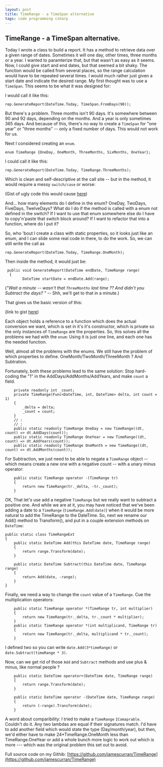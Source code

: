 ```yaml
---
layout: post
title: TimeRange - a TimeSpan alternative
tags: code programming csharp
---
```


## TimeRange - a TimeSpan alternative.

Today I wrote a class to build a report.  It has a method to retrieve data over a given range of dates. 
Sometimes it will one day, other times, three months or a year. I wanted to paramterize that, but that
wasn't as easy as it seems.  Now, I could give start and end dates, but that seemed a bit shaky.  The function
would be called from several places, so the range calculation would have to be repeated several times.
I would much rather just given a start date and indicate the desired range.  My first thought was to use a `TimeSpan`.  This seems to be what it was designed for:

I would call it like this:

	rep.GenerateReport(DateTime.Today, TimeSpan.FromDays(90));

But there's a problem.  Three months isn't 90 days.  It's somewhere between 90 and 92 days, depending on the months.  And a year is only sometimes 365 days.  And because of this, there's no way to create a `TimeSpan` for "one year" or "three months" -- only a fixed number of days.  This would not work for us.

Next I considered creating an `enum`.
	
	enum TimeRange {OneDay, OneMonth, ThreeMonths, SixMonths, OneYear};

I could call it like this:

	rep.GenerateReport(DateTime.Today, TimeRange.ThreeMonths);

Which is clean and self-descriptive at the call site -- but in the method, it would require a messy
`switch/case` or worse:

<script src="https://gist.github.com/jamescurran/a5bc154106de28f3e210d23552faa5df.js"> </script>

(Gist of ugly code this would cause [here](https://gist.github.com/jamescurran/a5bc154106de28f3e210d23552faa5df))

And... how many elements do I define in the enum? OneDay, TwoDays, FiveDays, TwelveDays?  What do I
do if the method is called with a enum not defined in the switch? If I want to use that enum somewhere else do I have to copy'n'paste that switch block around?  If I want to refactor that into a function, where do I put it?

So, who 'bout I create a class with static properties, so it looks just like an enum, and I can slide some real code in there, to do the work.  So, we can still write the call as 

	rep.GenerateReport(DateTime.Today, TimeRange.OneMonth);

Then inside the method, it would just be:

	 public void GenerateReport(DateTime endDate, TimeRange range)
	  {
			DateTime startDate = endDate.Add(range);


(*"Wait a minute -- wasn't that `ThreeMonths` last time ??  And didn't you Subtract the days? "* -- Shh, we'll get to that in a minute.)

That gives us the basic version of this:
<script src="https://gist.github.com/jamescurran/24e4e1cfb4207feb406d7b46f593a272.js"> </script>
(link to gist [here](https://gist.github.com/jamescurran/24e4e1cfb4207feb406d7b46f593a272))

Each object holds a reference to a function which does the actual conversion we want, which is set in it's it's constructor, which is private so the only instances of `TimeRange` are the properties. So, this solves all the problems we had with the `enum`: Using it is just one line, and each one has the needed function.   

Well, almost all the problems with the enums.  We still have the problem of which properties to define.  OneMonth/TwoMonth/ThreeMonth ?  And Subtration.

Fortunately, both these problems lead to the same solution: Stop hard-coding the "1" in the AddDays/AddMonths/AddYears, and make `count` a field.

		private readonly int _count;
		private TimeRange(Func<DateTime, int, DateTime> delta, int count = 1)
		{
			_delta = delta;
			_count = count;
		}
		// :
		// :
		public static readonly TimeRange OneDay = new TimeRange((dt, count) => dt.AddDays(count));
		public static readonly TimeRange OneYear = new TimeRange((dt, count) => dt.AddYears(count));
		public static readonly TimeRange OneMonth = new TimeRange((dt, count) => dt.AddMonths(count));
   
For Subtraction, we just need to be able to negate a `TimeRange` object -- which means create a new one with a negative count -- with a unary minus operator:

		public static TimeRange operator -(TimeRange tr)
		{
			return new TimeRange(tr._delta, -tr._count);
		}

OK, That let's use add a negative `TimeRange` but we really want to subtract a positive one.  And while we are at it, you may have noticed that we've been adding a date to a `TimeRange` (`timeRange.Add(date)`) when it would be more natural to add the TimeRange to the DateTime. So, next we rename our Add() method to Transform(), and put in a couple extension methods on `DateTime`:

	public static class TimeRangeExt
	{
		public static DateTime Add(this DateTime date, TimeRange range)
		{
			return range.Transform(date);
		}

		public static DateTime Subtract(this DateTime date, TimeRange range)
		{
			return Add(date, -range);
		}
	}

Finally, we need a way to change the `count` value of a `TimeRange`.  Cue the multiplication operators:

		public static TimeRange operator *(TimeRange tr, int multiplier)
		{
			return new TimeRange(tr._delta, tr._count * multiplier);
		}
		public static TimeRange operator *(int multiplicand, TimeRange tr)
		{
			return new TimeRange(tr._delta, multiplicand * tr._count);
		}

I defined two so you can write `date.Add(3*timeRange)` or `date.Subtract(timeRange * 3)`. 

Now, can we get rid of those `Add` and `Subtract` methods and use plus & minus, like normal people ?

		public static DateTime operator+(DateTime date, TimeRange range)
		{
			return range.Transform(date);
		}

		public static DateTime operator -(DateTime date, TimeRange range)
		{
			return (-range).Transform(date);
		}

A word about comparibility: I tried to make a `TimeRange` `IComaprable`.  Couldn't do it. Any two lambdas are equal if their signatures match. I'd have to add another field which would state the type (Day/month/year), but then, we'd either have to make 24*TimeRange.OneMonth less than TimeRange.OneYear or add a whole bunch more logic to work out which is more --- which was the original problem this set out to avoid.


Full source code on my Githib:  [https://github.com/jamescurran/TimeRange](https://github.com/jamescurran/TimeRange)

